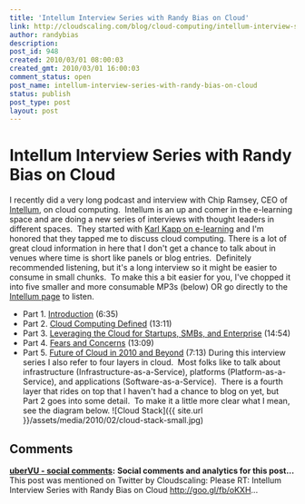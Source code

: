 ```yaml
---
title: 'Intellum Interview Series with Randy Bias on Cloud'
link: http://cloudscaling.com/blog/cloud-computing/intellum-interview-series-with-randy-bias-on-cloud/
author: randybias
description: 
post_id: 948
created: 2010/03/01 08:00:03
created_gmt: 2010/03/01 16:00:03
comment_status: open
post_name: intellum-interview-series-with-randy-bias-on-cloud
status: publish
post_type: post
layout: post
---
```


# Intellum Interview Series with Randy Bias on Cloud

I recently did a very long podcast and interview with Chip Ramsey, CEO of [Intellum](http://www.intellum.com/working.html), on cloud computing.  Intellum is an up and comer in the e-learning space and are doing a new series of interviews with thought leaders in different spaces.  They started with [Karl Kapp on e-learning](http://karlkapp.blogspot.com/2010/01/discussion-with-chip-ramsey-ceo-of.html) and I'm honored that they tapped me to discuss cloud computing. There is a lot of great cloud information in here that I don't get a chance to talk about in venues where time is short like panels or blog entries.  Definitely recommended listening, but it's a long interview so it might be easier to consume in small chunks.  To make this a bit easier for you, I've chopped it into five smaller and more consumable MP3s (below) OR go directly to the [Intellum page](http://www.intellum.com/working.html#tab3) to listen. 

  * Part 1. [Introduction](http://d2xyq36i1ecdst.cloudfront.net/podcasts/Chip_Ramsey_Intellum_Interview_Randy_Bias_Cloud_Computing_Pt1_Introduction.mp3) (6:35)
  * Part 2. [Cloud Computing Defined](http://d2xyq36i1ecdst.cloudfront.net/podcasts/Chip_Ramsey_Intellum_Interview_Randy_Bias_Cloud_Computing_Pt2_Cloud_Computing_Defined.mp3) (13:11)
  * Part 3. [Leveraging the Cloud for Startups, SMBs, and Enterprise](http://d2xyq36i1ecdst.cloudfront.net/podcasts/Chip_Ramsey_Intellum_Interview_Randy_Bias_Cloud_Computing_Pt3_Leveraging_the_Cloud_for_Startups_SMBs_and_Enterprise.mp3) (14:54)
  * Part 4. [Fears and Concerns](http://d2xyq36i1ecdst.cloudfront.net/podcasts/Chip_Ramsey_Intellum_Interview_Randy_Bias_Cloud_Computing_Pt4_Fears_and_Concerns.mp3) (13:09)
  * Part 5. [Future of Cloud in 2010 and Beyond](http://d2xyq36i1ecdst.cloudfront.net/podcasts/Chip_Ramsey_Intellum_Interview_Randy_Bias_Cloud_Computing_Pt5_Future_of_Cloud_in_2010_and_Beyond.mp3) (7:13)
During this interview series I also refer to four layers in cloud.  Most folks like to talk about infrastructure (Infrastructure-as-a-Service), platforms (Platform-as-a-Service), and applications (Software-as-a-Service).  There is a fourth layer that rides on top that I haven't had a chance to blog on yet, but Part 2 goes into some detail.  To make it a little more clear what I mean, see the diagram below. ![Cloud Stack]({{ site.url }}/assets/media/2010/02/cloud-stack-small.jpg)

## Comments

**[uberVU - social comments](#485 "2010-03-01 16:55:32"):** **Social comments and analytics for this post...** This post was mentioned on Twitter by Cloudscaling: Please RT: Intellum Interview Series with Randy Bias on Cloud http://goo.gl/fb/oKXH...


